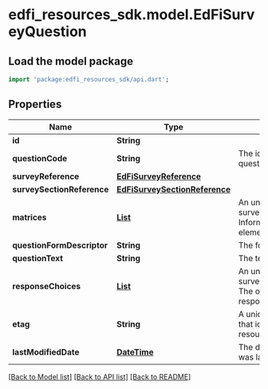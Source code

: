 # edfi_resources_sdk.model.EdFiSurveyQuestion

## Load the model package
```dart
import 'package:edfi_resources_sdk/api.dart';
```

## Properties
Name | Type | Description | Notes
------------ | ------------- | ------------- | -------------
**id** | **String** |  | [optional] 
**questionCode** | **String** | The identifying code for the question, unique for the survey. | 
**surveyReference** | [**EdFiSurveyReference**](EdFiSurveyReference.md) |  | 
**surveySectionReference** | [**EdFiSurveySectionReference**](EdFiSurveySectionReference.md) |  | [optional] 
**matrices** | [**List<EdFiSurveyQuestionMatrix>**](EdFiSurveyQuestionMatrix.md) | An unordered collection of surveyQuestionMatrices. Information about the matrix element in the survey. | [optional] [default to const []]
**questionFormDescriptor** | **String** | The form or type of question. | 
**questionText** | **String** | The text of the question. | 
**responseChoices** | [**List<EdFiSurveyQuestionResponseChoice>**](EdFiSurveyQuestionResponseChoice.md) | An unordered collection of surveyQuestionResponseChoices. The optional list of possible responses to a survey question. | [optional] [default to const []]
**etag** | **String** | A unique system-generated value that identifies the version of the resource. | [optional] 
**lastModifiedDate** | [**DateTime**](DateTime.md) | The date and time the resource was last modified. | [optional] 

[[Back to Model list]](../README.md#documentation-for-models) [[Back to API list]](../README.md#documentation-for-api-endpoints) [[Back to README]](../README.md)


